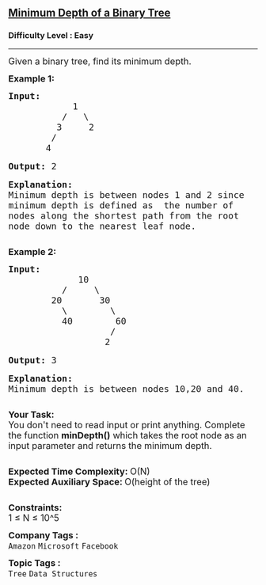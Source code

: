<h2><a href="https://practice.geeksforgeeks.org/problems/minimum-depth-of-a-binary-tree/1?page=2&category[]=Tree&sortBy=difficulty">Minimum Depth of a Binary Tree</a></h2><h3>Difficulty Level : Easy</h3><hr><div class="problems_problem_content__Xm_eO"><p><span style="font-size:18px">Given a binary tree, find its minimum depth.</span></p>

<p><strong><span style="font-size:18px">Example 1:</span></strong></p>

<pre><span style="font-size:18px"><strong>Input:</strong>
            1
          /   \
         3     2
        /
       4           </span>

<span style="font-size:18px"><strong>Output:</strong> 2</span>

<span style="font-size:18px"><strong>Explanation:</strong></span>
<span style="font-size:18px">Minimum depth is between nodes 1 and 2 since
minimum depth is defined as  the number of 
nodes along the shortest path from the root 
node down to the nearest leaf node.</span></pre>

<p><br>
<strong><span style="font-size:18px">Example 2:</span></strong></p>

<pre><span style="font-size:18px"><strong>Input:</strong>
             10
          /     \
        20       30
          \        \   
          40        60 
                   /
                  2 </span>

<span style="font-size:18px"><strong>Output: </strong>3</span>

<span style="font-size:18px"><strong>Explanation:</strong>
Minimum depth is between nodes 10,20 and 40.</span></pre>

<p><br>
<span style="font-size:18px"><strong>Your Task: &nbsp;</strong><br>
You don't need to read input or print anything. Complete the function <strong>minDepth()</strong> which takes the root node as an input parameter and returns the minimum depth.</span><br>
&nbsp;</p>

<p><span style="font-size:18px"><strong>Expected Time Complexity: </strong>O(N)<br>
<strong>Expected Auxiliary Space: </strong>O(height of the tree)</span><br>
&nbsp;</p>

<p><span style="font-size:18px"><strong>Constraints:</strong><br>
1 ≤ N ≤ 10^5</span></p>
</div><p><span style=font-size:18px><strong>Company Tags : </strong><br><code>Amazon</code>&nbsp;<code>Microsoft</code>&nbsp;<code>Facebook</code>&nbsp;<br><p><span style=font-size:18px><strong>Topic Tags : </strong><br><code>Tree</code>&nbsp;<code>Data Structures</code>&nbsp;